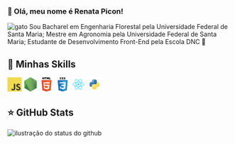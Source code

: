 
### 💜 Olá, meu nome é Renata Picon!
![gato](https://media.giphy.com/media/v1.Y2lkPTc5MGI3NjExNGNkM3ozbHE5b2p2eHlmbHJjcHQyNDF4N2d0N2cwZXYxNnpjcWp1bSZlcD12MV9pbnRlcm5hbF9naWZfYnlfaWQmY3Q9Zw/vhsNmFjuN4WDS/giphy.gif)
Sou Bacharel em Engenharia Florestal pela Universidade Federal de Santa Maria;
Mestre em Agronomia pela Universidade Federal de Santa Maria;
Estudante de Desenvolvimento Front-End pela Escola DNC 🚀
## 🚀 Minhas Skills


<code><img height="32" src="https://raw.githubusercontent.com/github/explore/80688e429a7d4ef2fca1e82350fe8e3517d3494d/topics/javascript/javascript.png" alt="Javascript"/></code>
<code><img height="32" src="https://raw.githubusercontent.com/github/explore/80688e429a7d4ef2fca1e82350fe8e3517d3494d/topics/nodejs/nodejs.png" alt="Nodejs"/></code>
<code><img height="32" src="https://raw.githubusercontent.com/github/explore/80688e429a7d4ef2fca1e82350fe8e3517d3494d/topics/html/html.png" alt="HTML5"/></code>
<code><img height="32" src="https://raw.githubusercontent.com/github/explore/80688e429a7d4ef2fca1e82350fe8e3517d3494d/topics/css/css.png" alt="CSS"/></code>
<code><img height="32" src="https://raw.githubusercontent.com/github/explore/80688e429a7d4ef2fca1e82350fe8e3517d3494d/topics/react/react.png" alt="React"/></code>
<code><img height="32" src="https://raw.githubusercontent.com/github/explore/80688e429a7d4ef2fca1e82350fe8e3517d3494d/topics/python/python.png" alt="Python"/></code>



## ⭐ GitHub Stats

<img align='left' src="https://github-readme-stats.vercel.app/api?username=renatapicon&show_icons=true&title_color=783c00&text_color=af552e&icon_color=783c00&bg_color=f8efd4&cache_seconds=2300" alt="ilustração do status do github">



